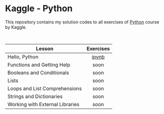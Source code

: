 # Kaggle - Python

This repository contains my solution codes to all exercises of [Python](https://www.kaggle.com/learn/python) course by Kaggle.

<br>

| Lesson |  Exercises |
| --- | :---: |
| Hello, Python | [ipynb](https://github.com/andreyyohanes/Kaggle-Python/blob/main/01%20Hello%2C%20Python/Syntax%2C%20Variables%2C%20and%20Numbers.ipynb) |
| Functions and Getting Help | soon |
| Booleans and Conditionals | soon |
| Lists | soon |
| Loops and List Comprehensions | soon |
| Strings and Dictionaries | soon |
| Working with External Libraries | soon |

